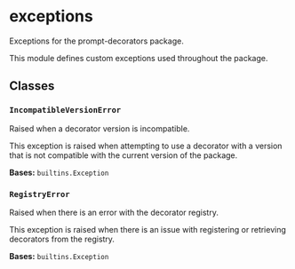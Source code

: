 # exceptions

Exceptions for the prompt-decorators package.

This module defines custom exceptions used throughout the package.

## Classes

### `IncompatibleVersionError`

Raised when a decorator version is incompatible.

This exception is raised when attempting to use a decorator with a version
that is not compatible with the current version of the package.

**Bases:** `builtins.Exception`

### `RegistryError`

Raised when there is an error with the decorator registry.

This exception is raised when there is an issue with registering or
retrieving decorators from the registry.

**Bases:** `builtins.Exception`

